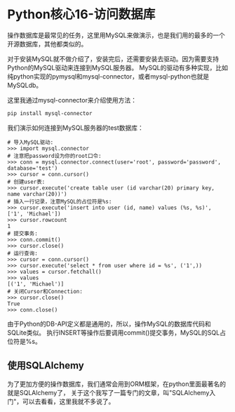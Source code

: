 # Python核心16-访问数据库

操作数据库是最常见的任务，这里用MySQL来做演示，也是我们用的最多的一个开源数据库，其他都类似的。

对于安装MySQL就不做介绍了，安装完后，还需要安装去驱动。因为需要支持Python的MySQL驱动来连接到MySQL服务器。
MySQL的驱动有多种实现，比如纯python实现的pymysql和mysql-connector，或者mysql-python也就是MySQLdb。

这里我通过mysql-connector来介绍使用方法：

```bash
pip install mysql-connector
```

<!-- more -->

我们演示如何连接到MySQL服务器的test数据库：

```
# 导入MySQL驱动:
>>> import mysql.connector
# 注意把password设为你的root口令:
>>> conn = mysql.connector.connect(user='root', password='password', database='test')
>>> cursor = conn.cursor()
# 创建user表:
>>> cursor.execute('create table user (id varchar(20) primary key, name varchar(20))')
# 插入一行记录，注意MySQL的占位符是%s:
>>> cursor.execute('insert into user (id, name) values (%s, %s)', ['1', 'Michael'])
>>> cursor.rowcount
1
# 提交事务:
>>> conn.commit()
>>> cursor.close()
# 运行查询:
>>> cursor = conn.cursor()
>>> cursor.execute('select * from user where id = %s', ('1',))
>>> values = cursor.fetchall()
>>> values
[('1', 'Michael')]
# 关闭Cursor和Connection:
>>> cursor.close()
True
>>> conn.close()
```

由于Python的DB-API定义都是通用的，所以，操作MySQL的数据库代码和SQLite类似。 执行INSERT等操作后要调用commit()提交事务，MySQL的SQL占位符是%s。

## 使用SQLAlchemy

为了更加方便的操作数据库，我们通常会用到ORM框架，在python里面最著名的就是SQLAlchemy了， 关于这个我写了一篇专门的文章，叫"SQLAlchemy入门"，可以去看看，这里我就不多说了。





